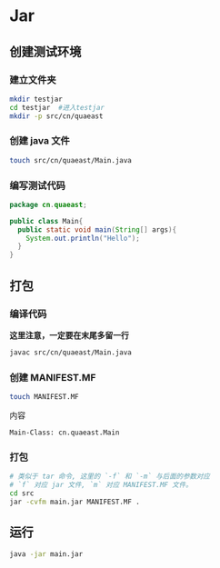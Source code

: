 # Jar



## 创建测试环境

### 建立文件夹

```bash
mkdir testjar	
cd testjar	#进入testjar
mkdir -p src/cn/quaeast
```

### 创建 java 文件

```bash
touch src/cn/quaeast/Main.java
```

### 编写测试代码

```java
package cn.quaeast;

public class Main{
  public static void main(String[] args){
    System.out.println("Hello");
  }
}
```



## 打包

### 编译代码

**这里注意，一定要在末尾多留一行**

```bash
javac src/cn/quaeast/Main.java

```

### 创建 MANIFEST.MF

```bash
touch MANIFEST.MF
```

内容

```
Main-Class: cn.quaeast.Main
```

### 打包

```bash
# 类似于 tar 命令, 这里的 `-f` 和 `-m` 与后面的参数对应
# `f` 对应 jar 文件, `m` 对应 MANIFEST.MF 文件。
cd src
jar -cvfm main.jar MANIFEST.MF .
```

## 运行

```bash
java -jar main.jar
```

